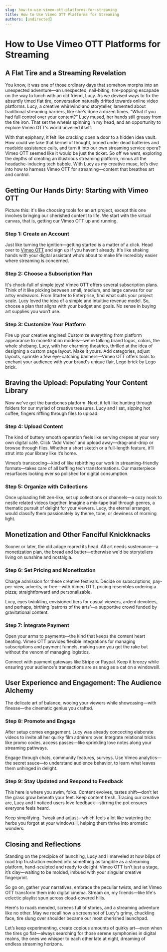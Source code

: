 ```yaml
---
slug: how-to-use-vimeo-ott-platforms-for-streaming
title: How to Use Vimeo OTT Platforms for Streaming
authors: [undirected]
---
```



# How to Use Vimeo OTT Platforms for Streaming

## A Flat Tire and a Streaming Revelation

You know, it was one of those ordinary days that somehow morphs into an unexpected adventure—an unexpected, nail-biting, tire-popping escapade on the way to lunch with an old friend, Lucy. As we devised ways to fix the absurdly timed flat tire, conversation naturally drifted towards online video platforms. Lucy, a creative whirlwind and storyteller, lamented about traditional streaming barriers, like she's done a dozen times. “What if you had full control over your content?” Lucy mused, her hands still greasy from the tire iron. That set the wheels spinning in my head, and an opportunity to explore Vimeo OTT's world unveiled itself.

With that epiphany, it felt like cracking open a door to a hidden idea vault. How could we take that kernel of thought, buried under dead batteries and roadside assistance calls, and turn it into our own streaming service opera? Vimeo OTT seemed like it would be just the ticket. So off we went, exploring the depths of creating an illustrious streaming platform, minus all the headache-inducing tech babble. With Lucy as my creative muse, let’s dive into how to harness Vimeo OTT for streaming—content that breathes art and control.

## Getting Our Hands Dirty: Starting with Vimeo OTT

Picture this: it's like choosing tools for an art project, except this one involves bringing our cherished content to life. We start with the virtual canvas, that is, getting our Vimeo OTT up and running.

### Step 1: Create an Account

Just like turning the ignition—getting started is a matter of a click. Head over to [Vimeo OTT](https://vimeo.com/ott) and sign up if you haven’t already. It's like shaking hands with your digital assistant who’s about to make life incredibly easier where streaming is concerned.

### Step 2: Choose a Subscription Plan

It's chock-full of simple joys! Vimeo OTT offers several subscription plans. Think of it like picking between small, medium, and large canvas for our artsy endeavors. From Starter to Enterprise, find what suits your project scale. Lucy loved the idea of a simple and intuitive revenue model. So, choose a plan that aligns with your budget and goals. No sense in buying art supplies you won’t use.

### Step 3: Customize Your Platform

Fire up your creative engines! Customize everything from platform appearance to monetization models—we're talking brand logos, colors, the whole shebang. Lucy, with her charming theatrics, thrilled at the idea of designing a custom page layout. Make it yours. Add categories, adjust layouts, sprinkle a few eye-catching banners—Vimeo OTT offers tools to enchant your audience with your brand's unique flair, Lego brick by Lego brick.

## Braving the Upload: Populating Your Content Library

Now we've got the barebones platform. Next, it felt like hunting through folders for our myriad of creative treasures. Lucy and I sat, sipping hot coffee, fingers riffling through files to upload.

### Step 4: Upload Content

The kind of buttery smooth operation feels like serving crepes at your very own digital café. Click “Add Video” and upload away—drag-and-drop or browse through files. Whether a short sketch or a full-length feature, it’ll strut into your library like it’s home.

Vimeo’s transcoding—kind of like rebirthing our work in streaming-friendly formats—takes care of all baffling tech transformations. Our masterpiece resurfaces looking ever so polished for digital consumption.

### Step 5: Organize with Collections

Once uploading felt zen-like, set up collections or channels—a cozy nook to nestle related videos together. Imagine a mix-tape trail through genres, a thematic pursuit of delight for your viewers. Lucy, the eternal arranger, would classify them passionately by theme, tone, or dewiness of morning light.

## Monetization and Other Fanciful Knickknacks

Sooner or later, the old adage reared its head. All art needs sustenance—a monetization plan, the bread and butter—otherwise we'd be storytellers living on sunshine and nostalgia.

### Step 6: Set Pricing and Monetization

Charge admission for these creative festivals. Decide on subscriptions, pay-per-view, adverts, or free—with Vimeo OTT, pricing resembles ordering a pizza; straightforward and personalizable.

Lucy, eyes twinkling, envisioned tiers for casual viewers, ardent devotees, and perhaps, birthing ‘patrons of the arts’—a supportive crowd funded by gravitational content.

### Step 7: İntegrate Payment

Open your arms to payments—the kind that keeps the content heart beating. Vimeo OTT provides flexible integrations for managing subscriptions and payment funnels, making sure you get the rake but without the venom of managing logistics.

Connect with payment gateways like Stripe or Paypal. Keep it breezy while ensuring your audience's transactions are as snug as a cat on a windowsill.

## User Experience and Engagement: The Audience Alchemy

The delicate art of balance, wooing your viewers while showcasing—with finesse—the cinematic genius you crafted.

### Step 8: Promote and Engage

After setup comes engagement. Lucy was already concocting elaborate videos to invite all her quirky film admirers over. Integrate relational tricks like promo codes, access passes—like sprinkling love notes along your streaming pathways.

Engage through chats, community features, surveys. Use Vimeo analytics—the secret sauce—to understand audience behavior, to learn what leaves them unhinged in delight.

### Step 9: Stay Updated and Respond to Feedback

This here is where you swim, folks. Content evolves, tastes shift—don’t let the grass grow beneath your feet. Keep content fresh. Tracing our creative arc, Lucy and I noticed users love feedback—stirring the pot ensures everyone feels heard.

Keep simplifying. Tweak and adjust—which feels a lot like watering the herbs you forgot at your windowsill, helping them thrive into aromatic wonders.

## Closing and Reflections

Standing on the precipice of launching, Lucy and I marveled at how blips of road trip frustration evolved into something as tangible as a streaming platform, hand-sculpted and ready to delight. Vimeo OTT isn’t just a stage, it’s clay—waiting to be molded, imbued with your singular creative fingerprint.

So go on, gather your narratives, embrace the peculiar twists, and let Vimeo OTT transform them into digital cinema. Stream on, my friends—like life's eclectic playlist spun across cloud-covered hills.

Here's to roads mended, screens full of stories, and a streaming adventure like no other. May we recall how a screenshot of Lucy's grimy, chuckling face, tire slung over shoulder became our most cherished launchpad.

Let’s keep experimenting, create copious amounts of quirky art—even when the tires go flat—always searching for those serene symphonies in digital realms, the ones we whisper to each other late at night, dreaming of endless streaming horizons.